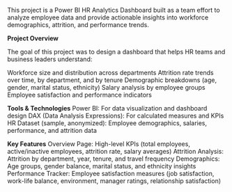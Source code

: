 This project is a Power BI HR Analytics Dashboard built as a team effort to analyze employee data and provide actionable insights into workforce demographics, attrition, and performance trends.

 **Project Overview**

The goal of this project was to design a dashboard that helps HR teams and business leaders understand:

Workforce size and distribution across departments
Attrition rate trends over time, by department, and by tenure
Demographic breakdowns (age, gender, marital status, ethnicity)
Salary analysis by employee groups
Employee satisfaction and performance indicators

 **Tools & Technologies**
Power BI: For data visualization and dashboard design
DAX (Data Analysis Expressions): For calculated measures and KPIs
HR Dataset (sample, anonymized): Employee demographics, salaries, performance, and attrition data

**Key Features**
Overview Page: High-level KPIs (total employees, active/inactive employees, attrition rate, salary averages)
Attrition Analysis: Attrition by department, year, tenure, and travel frequency
Demographics: Age groups, gender balance, marital status, and ethnicity insights
Performance Tracker: Employee satisfaction measures (job satisfaction, work-life balance, environment, manager ratings, relationship satisfaction)
